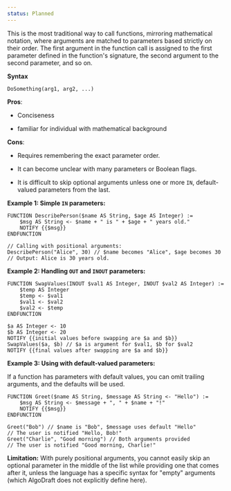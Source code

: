 ```yaml
---
status: Planned
---
```

This is the most traditional way to call functions, mirroring mathematical notation, where arguments are matched to parameters based strictly on their order. The first argument in the function call is assigned to the first parameter defined in the function's signature, the second argument to the second parameter, and so on.

**Syntax**
```
DoSomething(arg1, arg2, ...)
```

**Pros**:

* Conciseness

* familiar for individual with mathematical background

**Cons**:

* Requires remembering the exact parameter order.

* It can become unclear with many parameters or Boolean flags.

* It is difficult to skip optional arguments unless one or more `IN`, default-valued parameters from the last.

**Example 1: Simple `IN` parameters:**

```
FUNCTION DescribePerson($name AS String, $age AS Integer) :=
	$msg AS String <- $name + " is " + $age + " years old."
	NOTIFY {{$msg}}
ENDFUNCTION

// Calling with positional arguments:
DescribePerson("Alice", 30) // $name becomes "Alice", $age becomes 30
// Output: Alice is 30 years old.
```

**Example 2: Handling `OUT` and `INOUT` parameters:**

```
FUNCTION SwapValues(INOUT $val1 AS Integer, INOUT $val2 AS Integer) :=
	$temp AS Integer
	$temp <- $val1
	$val1 <- $val2
	$val2 <- $temp
ENDFUNCTION

$a AS Integer <- 10
$b AS Integer <- 20
NOTIFY {{initial values before swapping are $a and $b}}
SwapValues($a, $b) // $a is argument for $val1, $b for $val2
NOTIFY {{final values after swapping are $a and $b}}
```

**Example 3: Using with default-valued parameters:**  

If a function has parameters with default values, you can omit trailing arguments, and the defaults will be used.

```
FUNCTION Greet($name AS String, $message AS String <- "Hello") :=
	$msg AS String <- $message + ", " + $name + "!"
    NOTIFY {{$msg}}
ENDFUNCTION

Greet("Bob") // $name is "Bob", $message uses default "Hello"
// The user is notified "Hello, Bob!"
Greet("Charlie", "Good morning") // Both arguments provided
// The user is notified "Good morning, Charlie!"
```

**Limitation:** With purely positional arguments, you cannot easily skip an optional parameter in the middle of the list while providing one that comes after it, unless the language has a specific syntax for "empty" arguments (which AlgoDraft does not explicitly define here).
